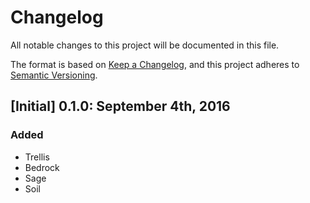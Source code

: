 # Changelog

All notable changes to this project will be documented in this file.

The format is based on [Keep a Changelog](https://keepachangelog.com/en/1.0.0/),
and this project adheres to [Semantic Versioning](https://semver.org/spec/v2.0.0.html).

## [Initial] 0.1.0: September 4th, 2016

### Added

* Trellis
* Bedrock
* Sage
* Soil
